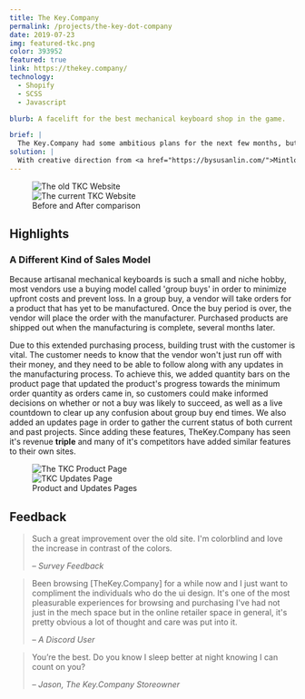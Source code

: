 ```yaml
---
title: The Key.Company
permalink: /projects/the-key-dot-company
date: 2019-07-23
img: featured-tkc.png
color: 393952
featured: true
link: https://thekey.company/
technology:
  - Shopify
  - SCSS
  - Javascript

blurb: A facelift for the best mechanical keyboard shop in the game.

brief: |
  The Key.Company had some ambitious plans for the next few months, but their old website was confusing and preventing customers from finding what they wanted.
solution: |
  With creative direction from <a href="https://bysusanlin.com/">Mintlodica</a>, I rebuilt the site with custom logic in order to handle the challenges of managing a unique purchase model, as well as giving the whole brand a more polished look and feel.
---
```


<figure class="projects__image-wrapper row row--full" style="background-color: #{{ page.color }}">
  <div class="projects__col--half">
    <img class="projects__image" src="{{ site.imgurl }}tkc-old.png" alt="The old TKC Website">
  </div>
  <div class="projects__col--half">
    <img class="projects__image" src="{{ site.imgurl }}featured-tkc.png" alt="The current TKC Website">
  </div>
  <figcaption class="projects__caption">
    Before and After comparison
  </figcaption>
</figure>

<section class="row row--small">
  <h2>Highlights</h2>
  <h3 class="subheading">A Different Kind of Sales Model</h3>
  <p>Because artisanal mechanical keyboards is such a small and niche hobby, most vendors use a buying model called 'group buys' in order to minimize upfront costs and prevent loss. In a group buy, a vendor will take orders for a product that has yet to be manufactured. Once the buy period is over, the vendor will place the order with the manufacturer. Purchased products are shipped out when the manufacturing is complete, several months later.</p>
  <p>Due to this extended purchasing process, building trust with the customer is vital. The customer needs to know that the vendor won't just run off with their money, and they need to be able to follow along with any updates in the manufacturing process. To achieve this, we added quantity bars on the product page that updated the product's progress towards the minimum order quantity as orders came in, so customers could make informed decisions on whether or not a buy was likely to succeed, as well as a live countdown to clear up any confusion about group buy end times. We also added an updates page in order to gather the current status of both current and past projects. Since adding these features, TheKey.Company has seen it's revenue <strong>triple</strong> and many of it's competitors have added similar features to their own sites.</p>
</section>

<figure class="projects__image-wrapper row row--full" style="background-color: #{{ page.color }}">
  <div class="projects__col--half">
    <img class="projects__image" src="{{ site.imgurl }}tkc-2.png" alt="The TKC Product Page">
  </div>
  <div class="projects__col--half">
    <img class="projects__image" src="{{ site.imgurl }}tkc-1.png" alt="TKC Updates Page">
  </div>
  <figcaption class="projects__caption">
    Product and Updates Pages
  </figcaption>
</figure>

<section class="row row--small">
  <h2 class="testimonials__header">Feedback</h2>
  <blockquote class="testimonials__blockquote">
    <p class="testimonials__text">Such a great improvement over the old site. I'm colorblind and love the increase in contrast of the colors.</p>
    <cite class="testimonials__author">– Survey Feedback</cite>
  </blockquote>
  <blockquote class="testimonials__blockquote">
    <p class="testimonials__text">Been browsing [TheKey.Company] for a while now and I just want to compliment the individuals who do the ui design. It's one of the most pleasurable experiences for browsing and purchasing I've had not just in the mech space but in the online retailer space in general, it's pretty obvious a lot of thought and care was put into it.</p>
    <cite class="testimonials__author">– A Discord User</cite>
  </blockquote>
  <blockquote class="testimonials__blockquote">
    <p class="testimonials__text">You’re the best. Do you know I sleep better at night knowing I can count on you?</p>
    <cite class="testimonials__author">– Jason, The Key.Company Storeowner</cite>
  </blockquote>
</section>
